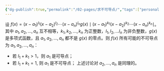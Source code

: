```yaml
---
{"dg-publish":true,"permalink":"/02-pages/求不可导点/","tags":["personal/blog","math/高等数学/导数"]}
---
```


设 $\displaystyle f(x)=(x-a_{1})^{l_{1}}(x-a_{2})^{l_{2}}\cdots (x-a_{n})^{l_{n}}g(x) \mid (x-a_{1})^{k_{1}}(x-a_{2})^{k_{2}}\cdots (x-a_{n})^{k_{n}} \mid$。
其中 $\displaystyle a_{1},a_{2},\dots,a_{n}$ 互不相等，$\displaystyle k_{1},k_{2},\dots,k_{n}$ 为正整数，$\displaystyle l_{1},l_{2},\dots l_{n}$ 为非负整数，$\displaystyle g(x)$ 是多项式函数，且 $\displaystyle a_{1},a_{2},\dots,a_{n}$ 都不是 $\displaystyle g(x)$ 的零点。则 $\displaystyle f(x)$ 所有可能的不可导点为 $\displaystyle a_{1},a_{2},\dots,a_{n}$：
 - 若 $\displaystyle l_{1}+k_{1}>1$，则 $\displaystyle a_{1}$ 是可导点；
 - 若 $\displaystyle l_{1}+k_{1}=1$, 则 $\displaystyle a_{1}$ 是不可导点；
上述讨论对 $\displaystyle a_{2},\dots,a_{n}$ 是同理的。
